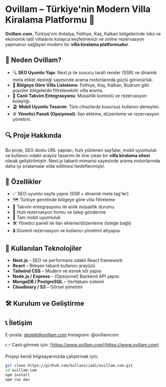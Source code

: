 # Ovillam – Türkiye'nin Modern Villa Kiralama Platformu 🏡

**Ovillam.com**, Türkiye'nin Antalya, Fethiye, Kaş, Kalkan bölgelerinde lüks ve ekonomik tatil villalarını kolayca keşfetmenizi ve online rezervasyon yapmanızı sağlayan modern bir **villa kiralama platformudur**.

## 🌟 Neden Ovillam?

- 🔍 **SEO Uyumlu Yapı**: Next.js ile sunucu tarafı render (SSR) ve dinamik meta etiket desteği sayesinde arama motorlarında güçlü görünürlük.
- 📍 **Bölgeye Göre Villa Listeleme**: Fethiye, Kaş, Kalkan, Bodrum gibi popüler bölgelerde filtrelenebilir villa arama.
- 📅 **Canlı Takvim Entegrasyonu**: Müsaitlik kontrolü ve rezervasyon kolaylığı.
- 🏖️ **Mobil Uyumlu Tasarım**: Tüm cihazlarda kusursuz kullanıcı deneyimi.
- ⚙️ **Yönetici Paneli (Opsiyonel)**: İlan ekleme, düzenleme ve rezervasyon yönetimi.

## 🔍 Proje Hakkında

Bu proje, SEO dostu URL yapıları, hızlı yüklenen sayfalar, mobil uyumluluk ve kullanıcı odaklı arayüz tasarımı ile öne çıkan bir **villa kiralama sitesi** olarak geliştirilmiştir. Next.js tabanlı mimarisi sayesinde arama motorlarında daha iyi sıralamalar elde edilmesi hedeflenmiştir.

## 🚀 Özellikler

- ✅ SEO uyumlu sayfa yapısı (SSR + dinamik meta tag'ler)
- 🗺️ Türkiye genelinde bölgeye göre villa filtreleme
- 📅 Takvim entegrasyonu ile anlık müsaitlik durumu
- 💬 Hızlı rezervasyon formu ve talep gönderme
- 📱 Tam mobil uyumluluk
- 🛠️ Yönetici paneli ile ilan ekleme/düzenleme (isteğe bağlı)
- 🔒 Güvenli rezervasyon ve kullanıcı yönetimi altyapısı

## 🧰 Kullanılan Teknolojiler

- **Next.js** – SEO ve performans odaklı React framework
- **React** – Bileşen tabanlı kullanıcı arayüzü
- **Tailwind CSS** – Modern ve esnek stil yapısı
- **Node.js / Express** – (Opsiyonel) Backend API yapısı
- **MongoDB / PostgreSQL** – Veritabanı sistemi
- **Cloudinary / S3** – Görsel yönetimi

## 🛠️ Kurulum ve Geliştirme

## 📞 İletişim
E-posta: destek@ovillam.com
Instagram: @ovillamcom

👉 Canlı görmek için: [https://www.ovillam.com](https://www.ovillam.com)

Projeyi kendi bilgisayarınızda çalıştırmak için:

```bash
git clone https://github.com/kullaniciadi/ovillam.com.git
cd ovillam.com
npm install
npm run dev
